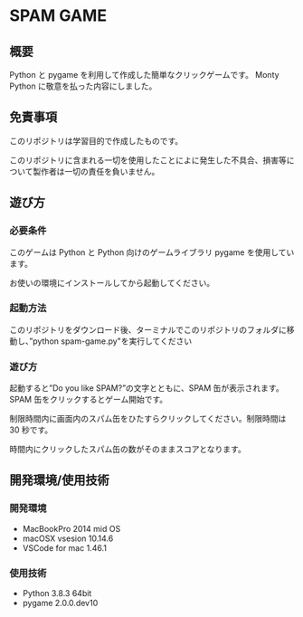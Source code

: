 # SPAM GAME

## 概要

Python と pygame を利用して作成した簡単なクリックゲームです。
Monty Python に敬意を払った内容にしました。

## 免責事項

このリポジトリは学習目的で作成したものです。

このリポジトリに含まれる一切を使用したことによに発生した不具合、損害等について製作者は一切の責任を負いません。

## 遊び方

### 必要条件

このゲームは Python と Python 向けのゲームライブラリ pygame を使用しています。

お使いの環境にインストールしてから起動してください。

### 起動方法

このリポジトリをダウンロード後、ターミナルでこのリポジトリのフォルダに移動し、”python spam-game.py"を実行してください

### 遊び方

起動すると”Do you like SPAM?”の文字とともに、SPAM 缶が表示されます。SPAM 缶をクリックするとゲーム開始です。

制限時間内に画面内のスパム缶をひたすらクリックしてください。制限時間は 30 秒です。

時間内にクリックしたスパム缶の数がそのままスコアとなります。

## 開発環境/使用技術

### 開発環境

- MacBookPro 2014 mid OS
- macOSX vsesion 10.14.6
- VSCode for mac 1.46.1

### 使用技術

- Python 3.8.3 64bit
- pygame 2.0.0.dev10
